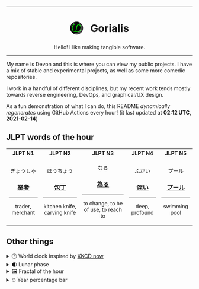 ***

<h1 align="center">
<sub>
    <img src="readme/resources/avatar.png" height="36">
</sub>
&nbsp;
Gorialis
</h1>
<p align="center">
Hello! I like making tangible software.
</p>

***

My name is Devon and this is where you can view my public projects. I have a mix of stable and experimental projects, as well as some more comedic repositories.

I work in a handful of different disciplines, but my recent work tends mostly towards reverse engineering, DevOps, and graphical/UX design.

As a fun demonstration of what I can do, this README *dynamically regenerates* using GitHub Actions every hour! (it last updated at **02:12 UTC, 2021-02-14**)

<h2>JLPT words of the hour</h2>
<table>
    <tr>
        <th>JLPT N1</th>
        <th>JLPT N2</th>
        <th>JLPT N3</th>
        <th>JLPT N4</th>
        <th>JLPT N5</th>
    </tr>
    <tr>
        <td>
            <p align="center">ぎょうしゃ</p>
            <h3 align="center"><b><a href="https://jisho.org/search/%E6%A5%AD%E8%80%85">業者</a></b></h3>
            <hr>
            <p align="center">trader,<wbr> merchant</p>
        </td>
        <td>
            <p align="center">ほうちょう</p>
            <h3 align="center"><b><a href="https://jisho.org/search/%E5%8C%85%E4%B8%81">包丁</a></b></h3>
            <hr>
            <p align="center">kitchen knife,<wbr> carving knife</p>
        </td>
        <td>
            <p align="center">なる</p>
            <h3 align="center"><b><a href="https://jisho.org/search/%E7%82%BA%E3%82%8B">為る</a></b></h3>
            <hr>
            <p align="center">to change,<wbr> to be of use,<wbr> to reach to</p>
        </td>
        <td>
            <p align="center">ふかい</p>
            <h3 align="center"><b><a href="https://jisho.org/search/%E6%B7%B1%E3%81%84">深い</a></b></h3>
            <hr>
            <p align="center">deep,<wbr> profound</p>
        </td>
        <td>
            <p align="center">プール</p>
            <h3 align="center"><b><a href="https://jisho.org/search/%E3%83%97%E3%83%BC%E3%83%AB">プール</a></b></h3>
            <hr>
            <p align="center">swimming pool</p>
        </td>
    </tr>
</table>

<h2>Other things</h2>
<details>
<summary>🕑  World clock inspired by <a href="https://xkcd.com/now">XKCD now</a></summary>

> <img src="generated/now.png" width="512">

</details>
<details>
<summary>🌒 Lunar phase</summary>

The moon is approximately 10.01% through its phase (Waxing Crescent).

</details>
<details>
<summary>&#x1f5bc; Fractal of the hour</summary>

> <img src="generated/fractal.png" width="512">

</details>
<details>
<summary>&#x23f2; Year percentage bar</summary>
<pre><code>2021 [██▁▁▁▁▁▁▁▁▁▁▁▁▁▁▁▁▁▁] 12.08%</code></pre>
</details>
